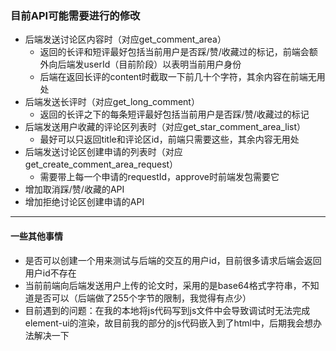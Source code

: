 ### 目前API可能需要进行的修改

- 后端发送讨论区内容时（对应get_comment_area）
  - 返回的长评和短评最好包括当前用户是否踩/赞/收藏过的标记，前端会额外向后端发userId（目前阶段）以表明当前用户身份
  - 后端在返回长评的content时截取一下前几十个字符，其余内容在前端无用处
- 后端发送长评时（对应get_long_comment）
  - 返回的长评之下的每条短评最好包括当前用户是否踩/赞/收藏过的标记
- 后端发送用户收藏的评论区列表时（对应get_star_comment_area_list）
  - 最好可以只返回title和评论区id，前端只需要这些，其余内容无用处
- 后端发送讨论区创建申请的列表时（对应get_create_comment_area_request）
  - 需要带上每一个申请的requestId，approve时前端发包需要它
- 增加取消踩/赞/收藏的API
- 增加拒绝讨论区创建申请的API



---

#### 一些其他事情

- 是否可以创建一个用来测试与后端的交互的用户id，目前很多请求后端会返回用户id不存在
- 当前前端向后端发送用户上传的论文时，采用的是base64格式字符串，不知道是否可以（后端做了255个字节的限制，我觉得有点少）
- 目前遇到的问题：在我的本地将js代码写到js文件中会导致调试时无法完成element-ui的渲染，故目前我的部分的js代码嵌入到了html中，后期我会想办法解决一下
